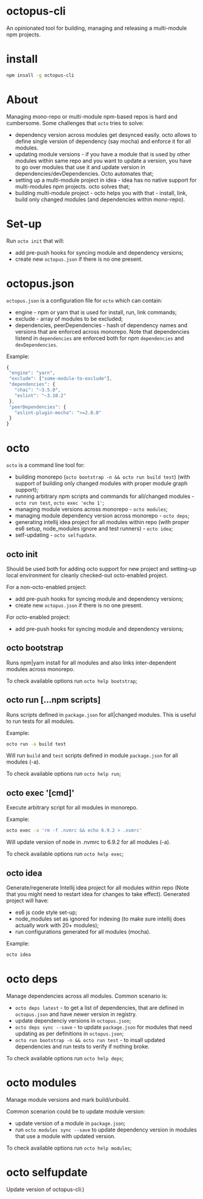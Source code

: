 # octopus-cli

An opinionated tool for building, managing and releasing a multi-module npm projects.

# install

```bash
npm insall -g octopus-cli
```

# About

Managing mono-repo or multi-module npm-based repos is hard and cumbersome. Some challenges that `octo` tries to solve:
 - dependency version across modules get desynced easily. octo allows to define single version of dependency (say mocha) and enforce it for all modules.
 - updating module versions - if you have a module that is used by other modules within same repo and you want to update a version, you have to go over modules that use it and update version in dependencies/devDependencies. Octo automates that;
 - setting up a multi-module project in idea - idea has no native support for multi-modules npm projects. octo solves that;
 - building multi-module project - octo helps you with that - install, link, build only changed modules (and dependencies within mono-repo).

# Set-up

Run `octo init` that will:
 - add pre-push hooks for syncing module and dependency versions;
 - create new `octopus.json` if there is no one present.

# octopus.json

`octopus.json` is a configuration file for `octo` which can contain:
 - engine - npm or yarn that is used for install, run, link commands;
 - exclude - array of modules to be excluded;
 - dependencies, peerDependencies - hash of dependency names and versions that are enforced across monorepo. Note that dependencies listend in `dependencies` are enforced both for npm `dependencies` and `devDependencies`.
 
 Example:
 ```js
 {
  "engine": "yarn",
  "exclude": ["some-module-to-exclude"],
  "dependencies": {
    "chai": "~3.5.0",
    "eslint": "~3.10.2"
  },
  "peerDependencies": {
    "eslint-plugin-mocha": ">=2.0.0"
  }
}
 ```

# octo

`octo` is a command line tool for:
 - building monorepo (`octo bootstrap -n && octo run build test`) (with support of building only changed modules with proper module graph support);
 - running arbitrary npm scripts and commands for all/changed modules - `octo run test`, `octo exec 'echo 1'`;
 - managing module versions across monorepo - `octo modules`;
 - managing module dependency version across monorepo - `octo deps`;
 - generating intellij idea project for all modules within repo (with proper es6 setup, node_modules ignore and test runners) - `octo idea`;
 - self-updating - `octo selfupdate`.
 
## octo init

Should be used both for adding octo support for new project and setting-up local environment for cleanly checked-out octo-enabled project.

For a non-octo-enabled project:
 - add pre-push hooks for syncing module and dependency versions;
 - create new `octopus.json` if there is no one present.

For octo-enabled project:
 - add pre-push hooks for syncing module and dependency versions; 
 
## octo bootstrap

Runs npm|yarn install for all modules and also links inter-dependent modules across monorepo.

To check available options run `octo help bootstrap`;

## octo run [...npm scripts]

Runs scripts defined in `package.json` for all|changed modules. This is useful to run tests for all modules.

Example:
```bash
octo run -a build test
```

Will run `build` and `test` scripts defined in module `package.json` for all modules (-a).

To check available options run `octo help run`;

## octo exec '[cmd]'

Execute arbitrary script for all modules in monorepo.

Example:
```bash
octo exec -a 'rm -f .nvmrc && echo 6.9.2 > .nvmrc'
```

Will update version of node in .nvmrc to 6.9.2 for all modules (-a).

To check available options run `octo help exec`;

## octo idea

Generate/regenerate Intellij idea project for all modules within repo (Note that you might need to restart idea for changes to take effect). Generated project will have:
 - es6 js code style set-up;
 - node_modules set as ignored for indexing (to make sure intellij does actually work with 20+ modules);
 - run configurations generated for all modules (mocha).

Example:
```bash
octo idea
```

# octo deps

Manage dependencies across all modules. Common scenario is:
 - `octo deps latest` - to get a list of dependencies, that are defined in `octopus.json` and have newer version in registry.
 - update dependenciy versions in `octopus.json`;
 - `octo deps sync --save` - to update `package.json` for modules that need updating as per definitions in `octopus.json`;
 - `octo run bootstrap -n && octo run test` - to insall updated dependencies and run tests to verify if nothing broke.

To check available options run `octo help deps`;

# octo modules

Manage module versions and mark build/unbuild.

Common scenarion could be to update module version:
 - update version of a module in `package.json`;
 - run `octo modules sync --save` to update dependency version in modules that use a module with updated version.

To check available options run `octo help modules`;

# octo selfupdate

Update version of octopus-cli:)
